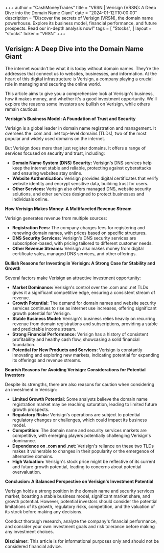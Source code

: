 +++
author = "CashMoneyTrades"
title = "VRSN |  Verisign (VRSN): A Deep Dive into the Domain Name Giant"
date = "2024-01-12T10:00:00"
description = "Discover the secrets of Verisign (VRSN), the domain name powerhouse. Explore its business model, financial performance, and future prospects. Read our in-depth analysis now!"
tags = [
"Stocks",
]
layout = "stocks"
ticker = "VRSN"
+++
        


## Verisign: A Deep Dive into the Domain Name Giant

The internet wouldn't be what it is today without domain names. They're the addresses that connect us to websites, businesses, and information. At the heart of this digital infrastructure is Verisign, a company playing a crucial role in managing and securing the online world. 

This article aims to give you a comprehensive look at Verisign's business, how it makes money, and whether it's a good investment opportunity. We'll explore the reasons some investors are bullish on Verisign, while others remain cautious.

**Verisign's Business Model: A Foundation of Trust and Security**

Verisign is a global leader in domain name registration and management. It oversees the .com and .net top-level domains (TLDs), two of the most popular and widely used domains on the internet. 

But Verisign does more than just register domains. It offers a range of services focused on security and trust, including:

* **Domain Name System (DNS) Security:** Verisign's DNS services help keep the internet stable and reliable, protecting against cyberattacks and ensuring websites stay online.
* **Website Authentication:** Verisign provides digital certificates that verify website identity and encrypt sensitive data, building trust for users.
* **Other Services:** Verisign also offers managed DNS, website security solutions, and other services designed to protect businesses and individuals online.

**How Verisign Makes Money: A Multifaceted Revenue Stream**

Verisign generates revenue from multiple sources:

* **Registration Fees:**  The company charges fees for registering and renewing domain names, with prices based on specific structures.
* **DNS Security Services:** Verisign's DNS security services are subscription-based, with pricing tailored to different customer needs.
* **Other Revenue Streams:** Verisign also makes money from digital certificate sales, managed DNS services, and other offerings.

**Bullish Reasons for Investing in Verisign: A Strong Case for Stability and Growth**

Several factors make Verisign an attractive investment opportunity:

* **Market Dominance:** Verisign's control over the .com and .net TLDs gives it a significant competitive edge, ensuring a consistent stream of revenue.
* **Growth Potential:** The demand for domain names and website security services continues to rise as internet use increases, offering significant growth potential for Verisign.
* **Stable Business Model:** Verisign's business relies heavily on recurring revenue from domain registrations and subscriptions, providing a stable and predictable income stream.
* **Strong Financial Performance:** Verisign has a history of consistent profitability and healthy cash flow, showcasing a solid financial foundation.
* **Potential for New Products and Services:** Verisign is constantly innovating and exploring new markets, indicating potential for expanding its offerings and revenue streams.

**Bearish Reasons for Avoiding Verisign: Considerations for Potential Investors**

Despite its strengths, there are also reasons for caution when considering an investment in Verisign:

* **Limited Growth Potential:**  Some analysts believe the domain name registration market may be reaching saturation, leading to limited future growth prospects.
* **Regulatory Risks:** Verisign's operations are subject to potential regulatory changes or challenges, which could impact its business model.
* **Competition:**  The domain name and security services markets are competitive, with emerging players potentially challenging Verisign's dominance.
* **Dependence on .com and .net:**  Verisign's reliance on these two TLDs makes it vulnerable to changes in their popularity or the emergence of alternative domains.
* **High Valuation:**  Verisign's stock price might be reflective of its current and future growth potential, leading to concerns about potential overvaluation.

**Conclusion: A Balanced Perspective on Verisign's Investment Potential**

Verisign holds a strong position in the domain name and security services market, boasting a stable business model, significant market share, and growth potential. However, potential investors should consider the potential limitations of its growth, regulatory risks, competition, and the valuation of its stock before making any decisions. 

Conduct thorough research, analyze the company's financial performance, and consider your own investment goals and risk tolerance before making any investment choices. 

**Disclaimer:** This article is for informational purposes only and should not be considered financial advice. 

        